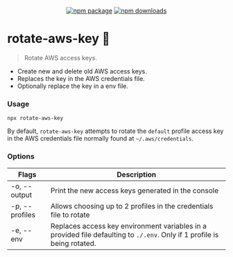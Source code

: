 <p align="center">
  <a href="https://npmjs.com/package/rotate-aws-key"><img src="https://img.shields.io/npm/v/rotate-aws-key.svg" alt="npm package"></a>
  <a href="https://nodejs.org/en/about/releases/"><img src="https://img.shields.io/npm/dm/rotate-aws-key" alt="npm downloads"></a>
</p>

# rotate-aws-key 🔄

> Rotate AWS access keys.

- Create new and delete old AWS access keys.
- Replaces the key in the AWS credentials file.
- Optionally replace the key in a env file.

### Usage

```
npx rotate-aws-key
```

By default, `rotate-aws-key` attempts to rotate the `default` profile access key in the AWS credentials file normally found at `~/.aws/credentials`.

### Options

| Flags          | Description                                                                                                              |
| -------------- | ------------------------------------------------------------------------------------------------------------------------ |
| -o, --output   | Print the new access keys generated in the console                                                                       |
| -p, --profiles | Allows choosing up to 2 profiles in the credentials file to rotate                                                       |
| -e, --env      | Replaces access key environment variables in a provided file defaulting to `./.env`. Only if 1 profile is being rotated. |
